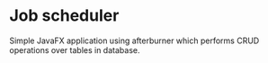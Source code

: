 Job scheduler
===========

Simple JavaFX application using afterburner
which performs CRUD operations over tables in database.
